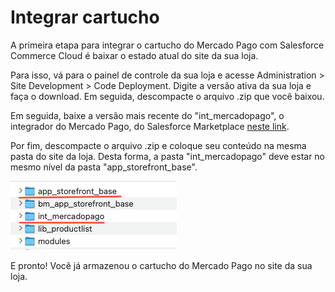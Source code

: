 # Integrar cartucho

A primeira etapa para integrar o cartucho do Mercado Pago com Salesforce Commerce Cloud é baixar o estado atual do site da sua loja. 

Para isso, vá para o painel de controle da sua loja e acesse Administration > Site Development > Code Deployment. Digite a versão ativa da sua loja e faça o download. Em seguida, descompacte o arquivo .zip que você baixou.

Em seguida, baixe a versão mais recente do "int_mercadopago", o integrador do Mercado Pago, do Salesforce Marketplace [neste link](https://www.salesforce.com/products/commerce-cloud/partner-marketplace/partners/integrator-for-mercado-pago/).

Por fim, descompacte o arquivo .zip e coloque seu conteúdo na mesma pasta do site da loja. Desta forma, a pasta "int_mercadopago" deve estar no mesmo nível da pasta "app_storefront_base".

![Como salvar o cartucho do Mercado Pago](/images/salesforce/folders.png "Como salvar o cartucho do Mercado Pago")

E pronto! Você já armazenou o cartucho do Mercado Pago no site da sua loja.